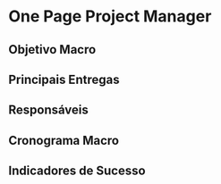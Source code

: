 # One Page Project Manager

## Objetivo Macro

## Principais Entregas

## Responsáveis

## Cronograma Macro

## Indicadores de Sucesso